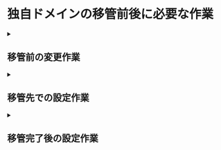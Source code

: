 
# 独自ドメインの移管前後に必要な作業

<details>
<summary>

## 移管前の変更作業

</summary>

### 1. Whois情報の確認と変更

移管元ドメイン管理会社で、Whois情報の「Registrant（登録者）」のメールアドレスを、現在利用しているものに更新します。  
移管承認のメールが届くため、必須の作業です。  
  
※ お名前.comの場合、管理画面とドメインの画面２つあるので注意  

### 2. ドメインロックの解除

移管元管理会社の管理画面で、ドメインの「ロック」または「保護」機能を解除します。  
これが有効になっていると、移管手続きが進みません。


### 3. AuthCodeの確認

移管元管理会社の管理画面からAuthCodeを取得します。これは移管申請時に移管先で必要になります。  
※分かりにくい場所にあった記憶。。。自分のドメイン名をクリックしたら見える場所にある

- - -  

</details>


<details>
<summary>

## 移管先での設定作業

</summary>

### 移管申請と承認

移管先ドメイン管理会社で、移管申請を行います。  
その後、Whois情報に登録したメールアドレスに届く認証メールで承認手続きを行います。

### ネームサーバーの設定

移管先（この場合はVALUE-DOMAIN）の管理画面で、ネームサーバーを移管先サーバー（ns1.value-domain.comなど）に設定します。  
この作業が完了すると、ドメインとサーバーが紐づきます。

- - - 

</details>


<details>
<summary>

## 移管完了後の設定作業

</summary>

### DNSレコードの設定

移管先（VALUE-DOMAIN）の管理画面で、サーバーのIPアドレスをAレコードとして設定するなど、DNSレコードを正しく設定します。

### SSL証明書の発行

サーバーの管理画面（CORESERVERなど）で、独自ドメインに対応したSSL証明書を発行します。これにより、https://での安全な通信が可能になります。

### 公開ディレクトリの確認

独自ドメインでアクセスした際に表示する、サーバー上のディレクトリを設定します。

### DNSの浸透を待つ

すべての設定が完了したら、インターネット全体に情報が伝播するのを待ちます。伝播には最大48時間ほどかかります。

#### DNS浸透確認

以下で独自ドメインを入力して確認可能

- https://dnschecker.org/
- https://www.whatsmydns.net/

- - - 

</details>






